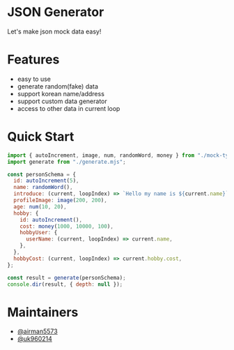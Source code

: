 # JSON Generator

Let's make json mock data easy!

# Features

- easy to use
- generate random(fake) data
- support korean name/address
- support custom data generator
- access to other data in current loop

# Quick Start

```javascript
import { autoIncrement, image, num, randomWord, money } from "./mock-type.mjs";
import generate from "./generate.mjs";

const personSchema = {
  id: autoIncrement(5),
  name: randomWord(),
  introduce: (current, loopIndex) => `Hello my name is ${current.name}`,
  profileImage: image(200, 200),
  age: num(10, 20),
  hobby: {
    id: autoIncrement(),
    cost: money(1000, 10000, 100),
    hobbyUser: {
      userName: (current, loopIndex) => current.name,
    },
  },
  hobbyCost: (current, loopIndex) => current.hobby.cost,
};

const result = generate(personSchema);
console.dir(result, { depth: null });
```

# Maintainers

- [@airman5573](https://github.com/airman5573)
- [@uk960214](https://github.com/uk960214)
